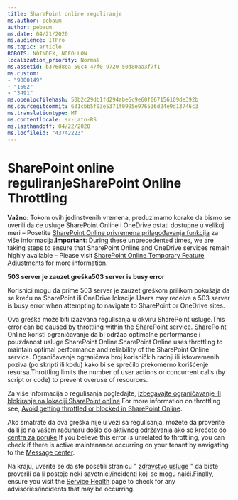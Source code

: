```yaml
---
title: SharePoint online reguliranje
ms.author: pebaum
author: pebaum
ms.date: 04/21/2020
ms.audience: ITPro
ms.topic: article
ROBOTS: NOINDEX, NOFOLLOW
localization_priority: Normal
ms.assetid: b376d8ea-50c4-47f0-9720-50d80aa3f7f1
ms.custom:
- "9000149"
- "1662"
- "3491"
ms.openlocfilehash: 50b2c29db1fd294abe6c9e60f067156109de392b
ms.sourcegitcommit: 631cbb5f03e5371f0995e976536d24e9d13746c3
ms.translationtype: MT
ms.contentlocale: sr-Latn-RS
ms.lasthandoff: 04/22/2020
ms.locfileid: "43742223"
---
```

# <a name="sharepoint-online-throttling"></a><span data-ttu-id="9d30d-102">SharePoint online reguliranje</span><span class="sxs-lookup"><span data-stu-id="9d30d-102">SharePoint Online Throttling</span></span>

<span data-ttu-id="9d30d-103">**Važno**: Tokom ovih jedinstvenih vremena, preduzimamo korake da bismo se uverili da će usluge SharePoint Online i OneDrive ostati dostupne u velikoj meri – Posetite [SharePoint Online privremena prilagođavanja funkcija](https://aka.ms/ODSPAdjustments) za više informacija.</span><span class="sxs-lookup"><span data-stu-id="9d30d-103">**Important**: During these unprecedented times, we are taking steps to ensure that SharePoint Online and OneDrive services remain highly available – Please visit [SharePoint Online Temporary Feature Adjustments](https://aka.ms/ODSPAdjustments) for more information.</span></span>

<span data-ttu-id="9d30d-104">**503 server je zauzet greška**</span><span class="sxs-lookup"><span data-stu-id="9d30d-104">**503 server is busy error**</span></span>

<span data-ttu-id="9d30d-105">Korisnici mogu da prime 503 server je zauzet greškom prilikom pokušaja da se kreću na SharePoint ili OneDrive lokacije.</span><span class="sxs-lookup"><span data-stu-id="9d30d-105">Users may receive a 503 server is busy error when attempting to navigate to SharePoint or OneDrive sites.</span></span> 

<span data-ttu-id="9d30d-106">Ova greška može biti izazvana regulisanja u okviru SharePoint usluge.</span><span class="sxs-lookup"><span data-stu-id="9d30d-106">This error can be caused by throttling within the SharePoint service.</span></span> <span data-ttu-id="9d30d-107">SharePoint Online koristi ograničavanje da bi održao optimalne performanse i pouzdanost usluge SharePoint Online.</span><span class="sxs-lookup"><span data-stu-id="9d30d-107">SharePoint Online uses throttling to maintain optimal performance and reliability of the SharePoint Online service.</span></span> <span data-ttu-id="9d30d-108">Ograničavanje ograničava broj korisničkih radnji ili istovremenih poziva (po skripti ili kodu) kako bi se sprečilo prekomerno korišćenje resursa.</span><span class="sxs-lookup"><span data-stu-id="9d30d-108">Throttling limits the number of user actions or concurrent calls (by script or code) to prevent overuse of resources.</span></span> 

<span data-ttu-id="9d30d-109">Za više informacija o regulisanja pogledajte, [izbegavajte ograničavanje ili blokiranje na lokaciji SharePoint online](https://docs.microsoft.com/sharepoint/dev/general-development/how-to-avoid-getting-throttled-or-blocked-in-sharepoint-online).</span><span class="sxs-lookup"><span data-stu-id="9d30d-109">For more information on throttling see, [Avoid getting throttled or blocked in SharePoint Online](https://docs.microsoft.com/sharepoint/dev/general-development/how-to-avoid-getting-throttled-or-blocked-in-sharepoint-online).</span></span>

<span data-ttu-id="9d30d-110">Ako smatrate da ova greška nije u vezi sa regulisanja, možete da proverite da li je na vašem računaru došlo do aktivnog održavanja ako se krećete do [centra za poruke](https://portal.office.com/adminportal/home#/MessageCenter).</span><span class="sxs-lookup"><span data-stu-id="9d30d-110">If you believe this error is unrelated to throttling, you can check if there is active maintenance occurring on your tenant by navigating to the [Message center](https://portal.office.com/adminportal/home#/MessageCenter).</span></span>

 <span data-ttu-id="9d30d-111">Na kraju, uverite se da ste posetili stranicu " [zdravstvo usluge](https://portal.office.com/adminportal/home#/servicehealth) " da biste proverili da li postoje neki savetnici/incidenti koji se mogu naići.</span><span class="sxs-lookup"><span data-stu-id="9d30d-111">Finally, ensure you visit the [Service Health](https://portal.office.com/adminportal/home#/servicehealth) page to check for any advisories/incidents that may be occurring.</span></span>

